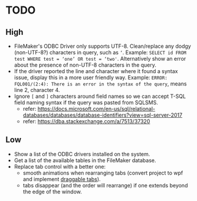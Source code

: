 # TODO

## High

- FileMaker's ODBC Driver only supports UTF-8. Clean/replace any dodgy (non-UTF-8?) characters in query, such as `‘`. Example: `SELECT id FROM test WHERE test = ‘one’ OR test = ‘two'`. Alternatively show an error about the presence of non-UTF-8 characters in the query.
- If the driver reported the line and character where it found a syntax issue, display this in a more user friendly way. Example: `ERROR: FQL001/(2:4): There is an error in the syntax of the query`, means line 2, character 4.
- Ignore `[` and `]` characters around field names so we can accept T-SQL field naming syntax if the query was pasted from SQLSMS.
  - refer: https://docs.microsoft.com/en-us/sql/relational-databases/databases/database-identifiers?view=sql-server-2017
  - refer: https://dba.stackexchange.com/a/7513/37320

## Low

- Show a list of the ODBC drivers installed on the system.
- Get a list of the available tables in the FileMaker database.
- Replace tab control with a better one:
  - smooth animations when rearranging tabs (convert project to wpf and implement [draggable tabs](https://dragablz.net)).
  - tabs disappear (and the order will rearrange) if one extends beyond the edge of the window.
